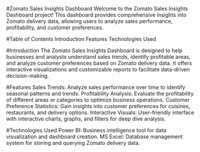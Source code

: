 #Zomato Sales Insights Dashboard
Welcome to the Zomato Sales Insights Dashboard project! This dashboard provides comprehensive insights into Zomato delivery data, allowing users to analyze sales performance, profitability, and customer preferences.

#Table of Contents
Introduction
Features
Technologies Used

#Introduction
The Zomato Sales Insights Dashboard is designed to help businesses and analysts understand sales trends, identify profitable areas, and analyze customer preferences based on Zomato delivery data. It offers interactive visualizations and customizable reports to facilitate data-driven decision-making.

#Features
Sales Trends: Analyze sales performance over time to identify seasonal patterns and trends.
Profitability Analysis: Evaluate the profitability of different areas or categories to optimize business operations.
Customer Preference Statistics: Gain insights into customer preferences for cuisines, restaurants, and delivery options.
Interactive Visuals: User-friendly interface with interactive charts, graphs, and filters for deep dive analysis.

#Technologies Used
Power BI: Business intelligence tool for data visualization and dashboard creation.
MS Excel: Database management system for storing and querying Zomato delivery data.

